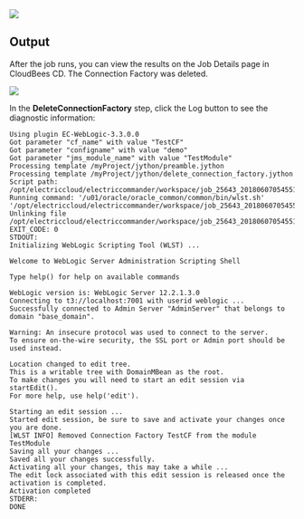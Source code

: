
<img src="../../plugins/EC-WebLogic/images/DeleteConnectionFactory/Form.png" />

## Output

After the job runs, you can view the results on the Job Details page in CloudBees CD. The Connection Factory was deleted.

<img src="../../plugins/EC-WebLogic/images/DeleteConnectionFactory/Summary.png" />

In the <b>DeleteConnectionFactory</b> step, click the Log button to see the diagnostic information:

    Using plugin EC-WebLogic-3.3.0.0
    Got parameter "cf_name" with value "TestCF"
    Got parameter "configname" with value "demo"
    Got parameter "jms_module_name" with value "TestModule"
    Processing template /myProject/jython/preamble.jython
    Processing template /myProject/jython/delete_connection_factory.jython
    Script path: /opt/electriccloud/electriccommander/workspace/job_25643_20180607054551/exec_735556895409005.jython
    Running command: '/u01/oracle/oracle_common/common/bin/wlst.sh' '/opt/electriccloud/electriccommander/workspace/job_25643_20180607054551/exec_735556895409005.jython'
    Unlinking file /opt/electriccloud/electriccommander/workspace/job_25643_20180607054551/exec_735556895409005.jython
    EXIT_CODE: 0
    STDOUT:
    Initializing WebLogic Scripting Tool (WLST) ...

    Welcome to WebLogic Server Administration Scripting Shell

    Type help() for help on available commands

    WebLogic version is: WebLogic Server 12.2.1.3.0
    Connecting to t3://localhost:7001 with userid weblogic ...
    Successfully connected to Admin Server "AdminServer" that belongs to domain "base_domain".

    Warning: An insecure protocol was used to connect to the server.
    To ensure on-the-wire security, the SSL port or Admin port should be used instead.

    Location changed to edit tree.
    This is a writable tree with DomainMBean as the root.
    To make changes you will need to start an edit session via startEdit().
    For more help, use help('edit').

    Starting an edit session ...
    Started edit session, be sure to save and activate your changes once you are done.
    [WLST INFO] Removed Connection Factory TestCF from the module TestModule
    Saving all your changes ...
    Saved all your changes successfully.
    Activating all your changes, this may take a while ...
    The edit lock associated with this edit session is released once the activation is completed.
    Activation completed
    STDERR:
    DONE
